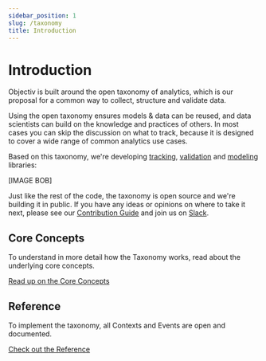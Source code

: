 ```yaml
---
sidebar_position: 1
slug: /taxonomy
title: Introduction
---
```


# Introduction

Objectiv is built around the open taxonomy of analytics, which is our proposal for a common way to collect, structure and validate data.

Using the open taxonomy ensures models & data can be reused, and data scientists can build on the knowledge and practices of others. In most cases you can skip the discussion on what to track, because it is designed to cover a wide range of common analytics use cases.

Based on this taxonomy, we're developing [tracking](/tracking/introduction.md), [validation](/tracking/core-concepts/collector.md) and [modeling](/modeling) libraries:

[IMAGE BOB]

Just like the rest of the code, the taxonomy is open source and 
we're building it in public. If you have any ideas or opinions on where to take it next, please see our 
[Contribution Guide](/the-project/contributing.md) and join us on [Slack](https://join.slack.com/t/objectiv-io/shared_invite/zt-u6xma89w-DLDvOB7pQer5QUs5B_~5pg).

## Core Concepts
To understand in more detail how the Taxonomy works, read about the underlying core concepts.

[Read up on the Core Concepts](./core-concepts.md)

## Reference
To implement the taxonomy, all Contexts and Events are open and documented. 

[Check out the Reference](./reference/overview.md)